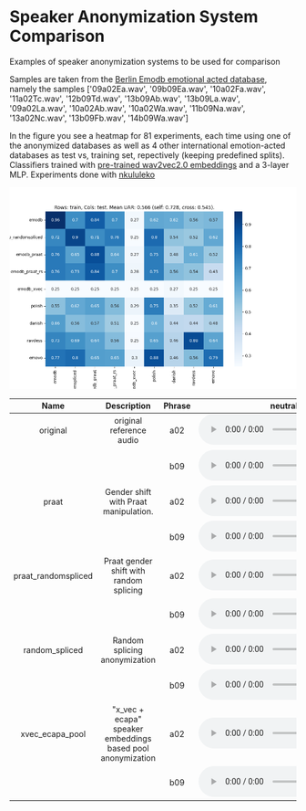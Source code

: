 
Speaker Anonymization System Comparison
=======================================


Examples of speaker anonymization systems to be used for comparison

Samples are taken from the [Berlin Emodb emotional acted database](https://zenodo.org/records/7447302), namely the samples ['09a02Ea.wav', '09b09Ea.wav', '10a02Fa.wav', '11a02Tc.wav', '12b09Td.wav', '13b09Ab.wav', '13b09La.wav', '09a02La.wav', '10a02Ab.wav', '10a02Wa.wav', '11b09Na.wav', '13a02Nc.wav', '13b09Fb.wav', '14b09Wa.wav']  

In the figure you see a heatmap for 81 experiments, each time using one of the anonymized databases as well as 4 other international emotion-acted databases as test vs, training set, repectively (keeping predefined splits). Classifiers trained with [pre-trained wav2vec2.0 embeddings](https://huggingface.co/audeering/wav2vec2-large-robust-12-ft-emotion-msp-dim) and a 3-layer MLP. Experiments done with [nkululeko](https://github.com/felixbur/nkululeko) 

<img src="images/heatmap.png"/>

|        Name         |                         Description                         | Phrase |                                               neutral                                               |                                               anger                                               |                                               happiness                                               |                                               fear                                               |                                               sadness                                               |                                               boredom                                               |                                               disgust                                               |
| :-----------------: | :---------------------------------------------------------: | :----: | :-------------------------------------------------------------------------------------------------: | :-----------------------------------------------------------------------------------------------: | :---------------------------------------------------------------------------------------------------: | :----------------------------------------------------------------------------------------------: | :-------------------------------------------------------------------------------------------------: | :-------------------------------------------------------------------------------------------------: | :-------------------------------------------------------------------------------------------------: |
|      original       |                  original reference audio                   |  a02   |      <audio controls><source src="results/original/a02_neutral.wav" type="audio/wav"></audio>       |      <audio controls><source src="results/original/a02_anger.wav" type="audio/wav"></audio>       |      <audio controls><source src="results/original/a02_happiness.wav" type="audio/wav"></audio>       |      <audio controls><source src="results/original/a02_fear.wav" type="audio/wav"></audio>       |      <audio controls><source src="results/original/a02_sadness.wav" type="audio/wav"></audio>       |      <audio controls><source src="results/original/a02_boredom.wav" type="audio/wav"></audio>       |      <audio controls><source src="results/original/a02_disgust.wav" type="audio/wav"></audio>       |
|                     |                                                             |  b09   |      <audio controls><source src="results/original/b09_neutral.wav" type="audio/wav"></audio>       |      <audio controls><source src="results/original/b09_anger.wav" type="audio/wav"></audio>       |      <audio controls><source src="results/original/b09_happiness.wav" type="audio/wav"></audio>       |      <audio controls><source src="results/original/b09_fear.wav" type="audio/wav"></audio>       |      <audio controls><source src="results/original/b09_sadness.wav" type="audio/wav"></audio>       |      <audio controls><source src="results/original/b09_boredom.wav" type="audio/wav"></audio>       |      <audio controls><source src="results/original/b09_disgust.wav" type="audio/wav"></audio>       |
|        praat        |            Gender shift with Praat manipulation.            |  a02   |        <audio controls><source src="results/praat/a02_neutral.wav" type="audio/wav"></audio>        |        <audio controls><source src="results/praat/a02_anger.wav" type="audio/wav"></audio>        |        <audio controls><source src="results/praat/a02_happiness.wav" type="audio/wav"></audio>        |        <audio controls><source src="results/praat/a02_fear.wav" type="audio/wav"></audio>        |        <audio controls><source src="results/praat/a02_sadness.wav" type="audio/wav"></audio>        |        <audio controls><source src="results/praat/a02_boredom.wav" type="audio/wav"></audio>        |        <audio controls><source src="results/praat/a02_disgust.wav" type="audio/wav"></audio>        |
|                     |                                                             |  b09   |        <audio controls><source src="results/praat/b09_neutral.wav" type="audio/wav"></audio>        |        <audio controls><source src="results/praat/b09_anger.wav" type="audio/wav"></audio>        |        <audio controls><source src="results/praat/b09_happiness.wav" type="audio/wav"></audio>        |        <audio controls><source src="results/praat/b09_fear.wav" type="audio/wav"></audio>        |        <audio controls><source src="results/praat/b09_sadness.wav" type="audio/wav"></audio>        |        <audio controls><source src="results/praat/b09_boredom.wav" type="audio/wav"></audio>        |        <audio controls><source src="results/praat/b09_disgust.wav" type="audio/wav"></audio>        |
| praat_randomspliced |           Praat gender shift with random splicing           |  a02   | <audio controls><source src="results/praat_randomspliced/a02_neutral.wav" type="audio/wav"></audio> | <audio controls><source src="results/praat_randomspliced/a02_anger.wav" type="audio/wav"></audio> | <audio controls><source src="results/praat_randomspliced/a02_happiness.wav" type="audio/wav"></audio> | <audio controls><source src="results/praat_randomspliced/a02_fear.wav" type="audio/wav"></audio> | <audio controls><source src="results/praat_randomspliced/a02_sadness.wav" type="audio/wav"></audio> | <audio controls><source src="results/praat_randomspliced/a02_boredom.wav" type="audio/wav"></audio> | <audio controls><source src="results/praat_randomspliced/a02_disgust.wav" type="audio/wav"></audio> |
|                     |                                                             |  b09   | <audio controls><source src="results/praat_randomspliced/b09_neutral.wav" type="audio/wav"></audio> | <audio controls><source src="results/praat_randomspliced/b09_anger.wav" type="audio/wav"></audio> | <audio controls><source src="results/praat_randomspliced/b09_happiness.wav" type="audio/wav"></audio> | <audio controls><source src="results/praat_randomspliced/b09_fear.wav" type="audio/wav"></audio> | <audio controls><source src="results/praat_randomspliced/b09_sadness.wav" type="audio/wav"></audio> | <audio controls><source src="results/praat_randomspliced/b09_boredom.wav" type="audio/wav"></audio> | <audio controls><source src="results/praat_randomspliced/b09_disgust.wav" type="audio/wav"></audio> |
|   random_spliced    |                Random splicing anonymization                |  a02   |   <audio controls><source src="results/random_spliced/a02_neutral.wav" type="audio/wav"></audio>    |   <audio controls><source src="results/random_spliced/a02_anger.wav" type="audio/wav"></audio>    |   <audio controls><source src="results/random_spliced/a02_happiness.wav" type="audio/wav"></audio>    |   <audio controls><source src="results/random_spliced/a02_fear.wav" type="audio/wav"></audio>    |   <audio controls><source src="results/random_spliced/a02_sadness.wav" type="audio/wav"></audio>    |   <audio controls><source src="results/random_spliced/a02_boredom.wav" type="audio/wav"></audio>    |   <audio controls><source src="results/random_spliced/a02_disgust.wav" type="audio/wav"></audio>    |
|                     |                                                             |  b09   |   <audio controls><source src="results/random_spliced/b09_neutral.wav" type="audio/wav"></audio>    |   <audio controls><source src="results/random_spliced/b09_anger.wav" type="audio/wav"></audio>    |   <audio controls><source src="results/random_spliced/b09_happiness.wav" type="audio/wav"></audio>    |   <audio controls><source src="results/random_spliced/b09_fear.wav" type="audio/wav"></audio>    |   <audio controls><source src="results/random_spliced/b09_sadness.wav" type="audio/wav"></audio>    |   <audio controls><source src="results/random_spliced/b09_boredom.wav" type="audio/wav"></audio>    |   <audio controls><source src="results/random_spliced/b09_disgust.wav" type="audio/wav"></audio>    |
|   xvec_ecapa_pool   | "x_vec + ecapa" speaker embeddings based pool anonymization |  a02   |   <audio controls><source src="results/xvec_ecapa_pool/a02_neutral.wav" type="audio/wav"></audio>   |   <audio controls><source src="results/xvec_ecapa_pool/a02_anger.wav" type="audio/wav"></audio>   |   <audio controls><source src="results/xvec_ecapa_pool/a02_happiness.wav" type="audio/wav"></audio>   |   <audio controls><source src="results/xvec_ecapa_pool/a02_fear.wav" type="audio/wav"></audio>   |   <audio controls><source src="results/xvec_ecapa_pool/a02_sadness.wav" type="audio/wav"></audio>   |   <audio controls><source src="results/xvec_ecapa_pool/a02_boredom.wav" type="audio/wav"></audio>   |   <audio controls><source src="results/xvec_ecapa_pool/a02_disgust.wav" type="audio/wav"></audio>   |
|                     |                                                             |  b09   |   <audio controls><source src="results/xvec_ecapa_pool/b09_neutral.wav" type="audio/wav"></audio>   |   <audio controls><source src="results/xvec_ecapa_pool/b09_anger.wav" type="audio/wav"></audio>   |   <audio controls><source src="results/xvec_ecapa_pool/b09_happiness.wav" type="audio/wav"></audio>   |   <audio controls><source src="results/xvec_ecapa_pool/b09_fear.wav" type="audio/wav"></audio>   |   <audio controls><source src="results/xvec_ecapa_pool/b09_sadness.wav" type="audio/wav"></audio>   |   <audio controls><source src="results/xvec_ecapa_pool/b09_boredom.wav" type="audio/wav"></audio>   |   <audio controls><source src="results/xvec_ecapa_pool/b09_disgust.wav" type="audio/wav"></audio>   |
